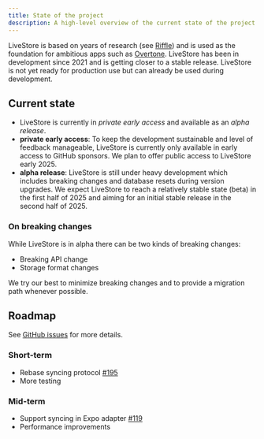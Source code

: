 ```yaml
---
title: State of the project
description: A high-level overview of the current state of the project.
---
```


LiveStore is based on years of research (see [Riffle](https://riffle.systems/essays/prelude/)) and is used as the foundation for ambitious apps such as [Overtone](https://overtone.pro). LiveStore has been in development since 2021 and is getting closer to a stable release. LiveStore is not yet ready for production use but can already be used during development.

## Current state

- LiveStore is currently in *private early access* and available as an *alpha release*.
- **private early access**: To keep the development sustainable and level of feedback manageable, LiveStore is currently only available in early access to GitHub sponsors. We plan to offer public access to LiveStore early 2025.
- **alpha release**: LiveStore is still under heavy development which includes breaking changes and database resets during version upgrades. We expect LiveStore to reach a relatively stable state (beta) in the first half of 2025 and aiming for an initial stable release in the second half of 2025.

### On breaking changes

While LiveStore is in alpha there can be two kinds of breaking changes:

- Breaking API change
- Storage format changes

We try our best to minimize breaking changes and to provide a migration path whenever possible.

## Roadmap

See [GitHub issues](https://github.com/livestorejs/livestore/issues) for more details.

### Short-term

- Rebase syncing protocol [#195](https://github.com/livestorejs/livestore/issues/195)
- More testing

### Mid-term

- Support syncing in Expo adapter [#119](https://github.com/livestorejs/livestore/issues/119)
- Performance improvements

